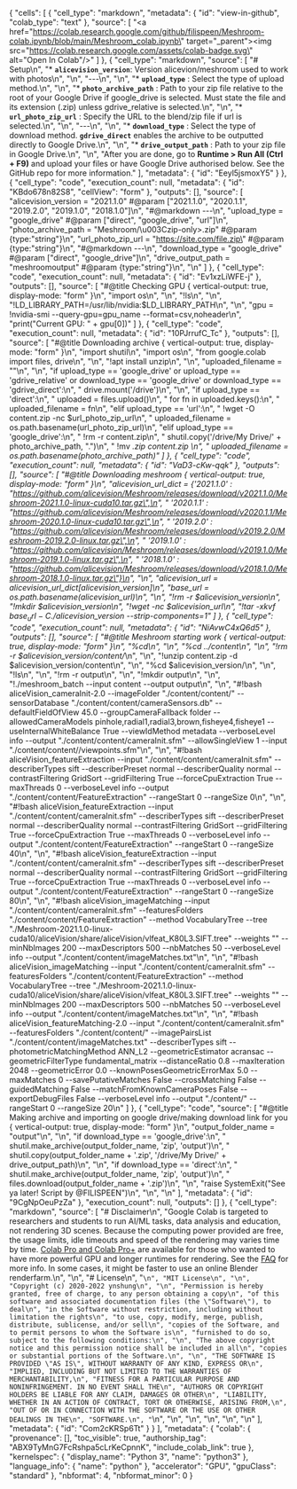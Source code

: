 {
  "cells": [
    {
      "cell_type": "markdown",
      "metadata": {
        "id": "view-in-github",
        "colab_type": "text"
      },
      "source": [
        "<a href=\"https://colab.research.google.com/github/filispeen/Meshroom-colab.ipynb/blob/main/Meshroom_colab.ipynb\" target=\"_parent\"><img src=\"https://colab.research.google.com/assets/colab-badge.svg\" alt=\"Open In Colab\"/></a>"
      ]
    },
    {
      "cell_type": "markdown",
      "source": [
        "# Setup\n",
        "* **`alicevision_version`**: Version alicevion/meshroom used to work with photos\n",
        "\n",
        "---\n",
        "\n",
        "* **`upload_type`** : Select the type of upload method.\n",
        "\n",
        "* **`photo_archive_path`** : Path to your zip file relative to the root of your Google Drive if google_drive is selected. Must state the file and its extension (.zip) unless gdrive_relative is selected.\n",
        "\n",
        "* **`url_photo_zip_url`** : Specify the URL to the blend/zip file if url is selected.\n",
        "\n",
        "---\n",
        "\n",
        "* **`download_type`** : Select the type of download method. **`gdrive_direct`** enables the archive to be outputted directly to Google Drive.\n",
        "\n",
        "* **`drive_output_path`** : Path to your zip file in Google Drive.\n",
        "\n",
        "After you are done, go to **Runtime > Run All (Ctrl + F9)** and upload your files or have Google Drive authorised below. See the GitHub repo for more information."
      ],
      "metadata": {
        "id": "Eeyl5jsmoxY5"
      }
    },
    {
      "cell_type": "code",
      "execution_count": null,
      "metadata": {
        "id": "KBdo678n82S8",
        "cellView": "form"
      },
      "outputs": [],
      "source": [
        "alicevision_version = \"2021.1.0\" #@param [\"2021.1.0\", \"2020.1.1\", \"2019.2.0\", \"2019.1.0\", \"2018.1.0\"]\n",
        "#@markdown ---\n",
        "upload_type = \"google_drive\" #@param [\"direct\", \"google_drive\", \"url\"]\n",
        "photo_archive_path = \"Meshroom/\\u003Czip-only>.zip\" #@param {type:\"string\"}\n",
        "url_photo_zip_url = \"https://site.com/file.zip\" #@param {type:\"string\"}\n",
        "#@markdown ---\n",
        "download_type = \"google_drive\" #@param [\"direct\", \"google_drive\"]\n",
        "drive_output_path = \"meshroomoutput\" #@param {type:\"string\"}\n",
        "\n"
      ]
    },
    {
      "cell_type": "code",
      "execution_count": null,
      "metadata": {
        "id": "Ev1xzLiWFE-j"
      },
      "outputs": [],
      "source": [
        "#@title Checking GPU { vertical-output: true, display-mode: \"form\" }\n",
        "import os\n",
        "\n",
        "!ls\n",
        "\n",
        "!LD_LIBRARY_PATH=/usr/lib/nvidia:$LD_LIBRARY_PATH\n",
        "\n",
        "gpu = !nvidia-smi --query-gpu=gpu_name --format=csv,noheader\n",
        "print(\"Current GPU: \" + gpu[0])"
      ]
    },
    {
      "cell_type": "code",
      "execution_count": null,
      "metadata": {
        "id": "10PJrrufC_Tc"
      },
      "outputs": [],
      "source": [
        "#@title Downloading archive { vertical-output: true, display-mode: \"form\" }\n",
        "import shutil\n",
        "import os\n",
        "from google.colab import files, drive\n",
        "\n",
        "!apt install unzip\n",
        "\n",
        "uploaded_filename = \"\"\n",
        "\n",
        "if upload_type == 'google_drive' or upload_type == 'gdrive_relative' or download_type == 'google_drive' or download_type == 'gdrive_direct':\n",
        "    drive.mount('/drive')\n",
        "\n",
        "if upload_type == 'direct':\n",
        "    uploaded = files.upload()\n",
        "    for fn in uploaded.keys():\n",
        "        uploaded_filename = fn\n",
        "elif upload_type == 'url':\n",
        "    !wget -O content.zip -nc $url_photo_zip_url\n",
        "    uploaded_filename = os.path.basename(url_photo_zip_url)\n",
        "elif upload_type == 'google_drive':\n",
        "    !rm -r content.zip\n",
        "    shutil.copy('/drive/My Drive/' + photo_archive_path, \".\")\n",
        "    !mv *.zip content.zip \n",
        "    uploaded_filename = os.path.basename(photo_archive_path)"
      ]
    },
    {
      "cell_type": "code",
      "execution_count": null,
      "metadata": {
        "id": "VaD3-cKw-qqk"
      },
      "outputs": [],
      "source": [
        "#@title Downloading meshroom { vertical-output: true, display-mode: \"form\" }\n",
        "alicevision_url_dict = {'2021.1.0' : \"https://github.com/alicevision/Meshroom/releases/download/v2021.1.0/Meshroom-2021.1.0-linux-cuda10.tar.gz\",\n",
        "                        '2020.1.1' : \"https://github.com/alicevision/Meshroom/releases/download/v2020.1.1/Meshroom-2020.1.0-linux-cuda10.tar.gz\",\n",
        "                        '2019.2.0' : \"https://github.com/alicevision/Meshroom/releases/download/v2019.2.0/Meshroom-2019.2.0-linux.tar.gz\",\n",
        "                        '2019.1.0' : \"https://github.com/alicevision/Meshroom/releases/download/v2019.1.0/Meshroom-2019.1.0-linux.tar.gz\",\n",
        "                        '2018.1.0' : \"https://github.com/alicevision/Meshroom/releases/download/v2018.1.0/Meshroom-2018.1.0-linux.tar.gz\"}\n",
        "\n",
        "alicevision_url = alicevision_url_dict[alicevision_version]\n",
        "base_url = os.path.basename(alicevision_url)\n",
        "\n",
        "!rm -r $alicevision_version\n",
        "!mkdir $alicevision_version\n",
        "!wget -nc $alicevision_url\n",
        "!tar -xkvf $base_url -C ./$alicevision_version --strip-components=1"
      ]
    },
    {
      "cell_type": "code",
      "execution_count": null,
      "metadata": {
        "id": "NiAvwC4xQ6d5"
      },
      "outputs": [],
      "source": [
        "#@title Meshroom starting work { vertical-output: true, display-mode: \"form\" }\n",
        "%cd\n",
        "\n",
        "%cd ../content\n",
        "\n",
        "!rm -r $alicevision_version/content/*\n",
        "\n",
        "!unzip content.zip -d $alicevision_version/content\n",
        "\n",
        "%cd $alicevision_version/\n",
        "\n",
        "!ls\n",
        "\n",
        "!rm -r output\n",
        "\n",
        "!mkdir output\n",
        "\n",
        "!./meshroom_batch --input content --output output\n",
        "\n",
        "#!bash aliceVision_cameraInit-2.0 --imageFolder \"./content/content/\" --sensorDatabase \"./content/content/cameraSensors.db\" --defaultFieldOfView 45.0 --groupCameraFallback folder --allowedCameraModels pinhole,radial1,radial3,brown,fisheye4,fisheye1 --useInternalWhiteBalance True --viewIdMethod metadata --verboseLevel info --output \"./content/content/cameraInit.sfm\" --allowSingleView 1 --input \"./content/content//viewpoints.sfm\"\n",
        "\n",
        "#!bash aliceVision_featureExtraction  --input \"./content/content/cameraInit.sfm\" --describerTypes sift --describerPreset normal --describerQuality normal --contrastFiltering GridSort --gridFiltering True --forceCpuExtraction True --maxThreads 0 --verboseLevel info --output \"./content/content/FeatureExtraction\" --rangeStart 0 --rangeSize 0\n",
        "\n",
        "#!bash aliceVision_featureExtraction  --input \"./content/content/cameraInit.sfm\" --describerTypes sift --describerPreset normal --describerQuality normal --contrastFiltering GridSort --gridFiltering True --forceCpuExtraction True --maxThreads 0 --verboseLevel info --output \"./content/content/FeatureExtraction\" --rangeStart 0 --rangeSize 40\n",
        "\n",
        "#!bash aliceVision_featureExtraction  --input \"./content/content/cameraInit.sfm\" --describerTypes sift --describerPreset normal --describerQuality normal --contrastFiltering GridSort --gridFiltering True --forceCpuExtraction True --maxThreads 0 --verboseLevel info --output \"./content/content/FeatureExtraction\" --rangeStart 0 --rangeSize 80\n",
        "\n",
        "#!bash aliceVision_imageMatching  --input \"./content/content/cameraInit.sfm\" --featuresFolders \"./content/content/FeatureExtraction\" --method VocabularyTree --tree \"./Meshroom-2021.1.0-linux-cuda10/aliceVision/share/aliceVision/vlfeat_K80L3.SIFT.tree\" --weights \"\" --minNbImages 200 --maxDescriptors 500 --nbMatches 50 --verboseLevel info --output \"./content/content/imageMatches.txt\"\n",
        "\n",
        "#!bash aliceVision_imageMatching  --input \"./content/content/cameraInit.sfm\" --featuresFolders \"./content/content/FeatureExtraction\" --method VocabularyTree --tree \"./Meshroom-2021.1.0-linux-cuda10/aliceVision/share/aliceVision/vlfeat_K80L3.SIFT.tree\" --weights \"\" --minNbImages 200 --maxDescriptors 500 --nbMatches 50 --verboseLevel info --output \"./content/content/imageMatches.txt\"\n",
        "\n",
        "#!bash aliceVision_featureMatching-2.0  --input \"./content/content/cameraInit.sfm\" --featuresFolders \"./content/content/\" --imagePairsList \"./content/content/imageMatches.txt\" --describerTypes sift --photometricMatchingMethod ANN_L2 --geometricEstimator acransac --geometricFilterType fundamental_matrix --distanceRatio 0.8 --maxIteration 2048 --geometricError 0.0 --knownPosesGeometricErrorMax 5.0 --maxMatches 0 --savePutativeMatches False --crossMatching False --guidedMatching False --matchFromKnownCameraPoses False --exportDebugFiles False --verboseLevel info --output \"./content/\" --rangeStart 0 --rangeSize 20\n"
      ]
    },
    {
      "cell_type": "code",
      "source": [
        "#@title Making archive and importing on google drive/making download link for you { vertical-output: true, display-mode: \"form\" }\n",
        "output_folder_name = \"output\"\n",
        "\n",
        "if download_type == 'google_drive':\n",
        "  shutil.make_archive(output_folder_name, 'zip', 'output')\n",
        "  shutil.copy(output_folder_name + '.zip', '/drive/My Drive/' + drive_output_path)\n",
        "\n",
        "if download_type == 'direct':\n",
        "  shutil.make_archive(output_folder_name, 'zip', 'output')\n",
        "  files.download(output_folder_name + '.zip')\n",
        "\n",
        "raise SystemExit(\"See ya later! Script by @FILISPEEN\")\n",
        "\n",
        "\n"
      ],
      "metadata": {
        "id": "9CgNpOeuPzZa"
      },
      "execution_count": null,
      "outputs": []
    },
    {
      "cell_type": "markdown",
      "source": [
        "# Disclaimer\n",
        "Google Colab is targeted to researchers and students to run AI/ML tasks, data analysis and education, not rendering 3D scenes. Because the computing power provided are free, the usage limits, idle timeouts and speed of the rendering may varies time by time. [Colab Pro and Colab Pro+](https://colab.research.google.com/signup) are available for those who wanted to have more powerful GPU and longer runtimes for rendering. See the [FAQ](https://research.google.com/colaboratory/faq.html) for more info. In some cases, it might be faster to use an online Blender renderfarm.\n",
        "\n",
        "# License\n",
        "```\n",
        "MIT License\n",
        "\n",
        "Copyright (c) 2020-2022 ynshung\n",
        "\n",
        "Permission is hereby granted, free of charge, to any person obtaining a copy\n",
        "of this software and associated documentation files (the \"Software\"), to deal\n",
        "in the Software without restriction, including without limitation the rights\n",
        "to use, copy, modify, merge, publish, distribute, sublicense, and/or sell\n",
        "copies of the Software, and to permit persons to whom the Software is\n",
        "furnished to do so, subject to the following conditions:\n",
        "\n",
        "The above copyright notice and this permission notice shall be included in all\n",
        "copies or substantial portions of the Software.\n",
        "\n",
        "THE SOFTWARE IS PROVIDED \"AS IS\", WITHOUT WARRANTY OF ANY KIND, EXPRESS OR\n",
        "IMPLIED, INCLUDING BUT NOT LIMITED TO THE WARRANTIES OF MERCHANTABILITY,\n",
        "FITNESS FOR A PARTICULAR PURPOSE AND NONINFRINGEMENT. IN NO EVENT SHALL THE\n",
        "AUTHORS OR COPYRIGHT HOLDERS BE LIABLE FOR ANY CLAIM, DAMAGES OR OTHER\n",
        "LIABILITY, WHETHER IN AN ACTION OF CONTRACT, TORT OR OTHERWISE, ARISING FROM,\n",
        "OUT OF OR IN CONNECTION WITH THE SOFTWARE OR THE USE OR OTHER DEALINGS IN THE\n",
        "SOFTWARE.\n",
        "```\n",
        "\n",
        "\n",
        "\n",
        "\n",
        "\n"
      ],
      "metadata": {
        "id": "Com2cKRSp6Tt"
      }
    }
  ],
  "metadata": {
    "colab": {
      "provenance": [],
      "toc_visible": true,
      "authorship_tag": "ABX9TyMnG7FcRshpa5cLrKeCpnnK",
      "include_colab_link": true
    },
    "kernelspec": {
      "display_name": "Python 3",
      "name": "python3"
    },
    "language_info": {
      "name": "python"
    },
    "accelerator": "GPU",
    "gpuClass": "standard"
  },
  "nbformat": 4,
  "nbformat_minor": 0
}
